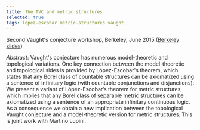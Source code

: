 ```yaml
---
title: The TVC and metric structures
selected: true
tags: lopez-escobar metric-structures vaught
---
```


Second Vaught's conjecture workshop, Berkeley, June 2015 ([Berkeley slides](https://drive.google.com/file/d/10CGFWzfOgRFDz2Lh6_JxJLCTH-E_jFAo/view?usp=sharing))<!--more-->

*Abstract*: Vaught's conjecture has numerous model-theoretic and topological variations. One key connection between the model-theoretic and topological sides is provided by López-Escobar's theorem, which states that any Borel class of countable structures can be axiomatized using a sentence of infinitary logic (with countable conjunctions and disjunctions). We present a variant of López-Escobar’s theorem for metric structures, which implies that any Borel class of separable metric structures can be axiomatized using a sentence of an appropriate infinitary continuous logic. As a consequence we obtain a new implication between the topological Vaught conjecture and a model-theoretic version for metric structures. This is joint work with Martino Lupini.
